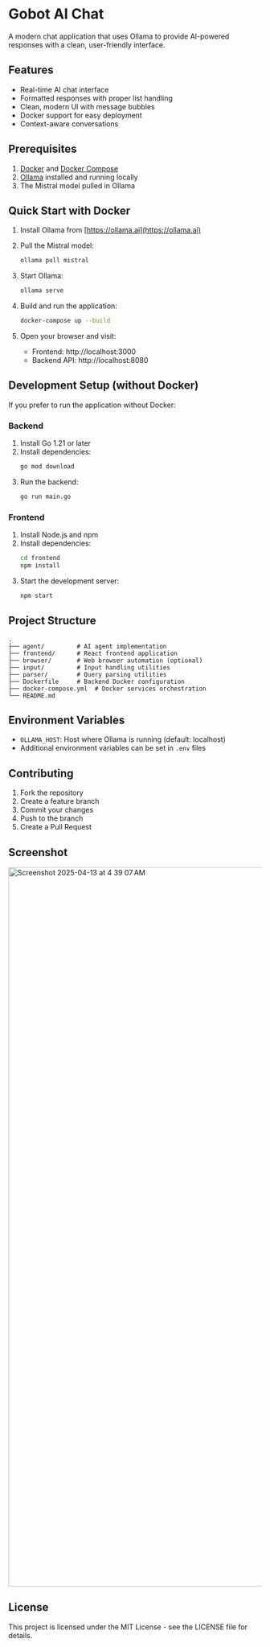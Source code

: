 # Gobot AI Chat

A modern chat application that uses Ollama to provide AI-powered responses with a clean, user-friendly interface.

## Features

- Real-time AI chat interface
- Formatted responses with proper list handling
- Clean, modern UI with message bubbles
- Docker support for easy deployment
- Context-aware conversations

## Prerequisites

1. [Docker](https://docs.docker.com/get-docker/) and [Docker Compose](https://docs.docker.com/compose/install/)
2. [Ollama](https://ollama.ai) installed and running locally
3. The Mistral model pulled in Ollama

## Quick Start with Docker

1. Install Ollama from [https://ollama.ai](https://ollama.ai)

2. Pull the Mistral model:
   ```bash
   ollama pull mistral
   ```

3. Start Ollama:
   ```bash
   ollama serve
   ```

4. Build and run the application:
   ```bash
   docker-compose up --build
   ```

5. Open your browser and visit:
   - Frontend: http://localhost:3000
   - Backend API: http://localhost:8080

## Development Setup (without Docker)

If you prefer to run the application without Docker:

### Backend

1. Install Go 1.21 or later
2. Install dependencies:
   ```bash
   go mod download
   ```
3. Run the backend:
   ```bash
   go run main.go
   ```

### Frontend

1. Install Node.js and npm
2. Install dependencies:
   ```bash
   cd frontend
   npm install
   ```
3. Start the development server:
   ```bash
   npm start
   ```

## Project Structure

```
.
├── agent/         # AI agent implementation
├── frontend/      # React frontend application
├── browser/       # Web browser automation (optional)
├── input/         # Input handling utilities
├── parser/        # Query parsing utilities
├── Dockerfile     # Backend Docker configuration
├── docker-compose.yml  # Docker services orchestration
└── README.md
```

## Environment Variables

- `OLLAMA_HOST`: Host where Ollama is running (default: localhost)
- Additional environment variables can be set in `.env` files

## Contributing

1. Fork the repository
2. Create a feature branch
3. Commit your changes
4. Push to the branch
5. Create a Pull Request

## Screenshot
<img width="1430" alt="Screenshot 2025-04-13 at 4 39 07 AM" src="https://github.com/user-attachments/assets/ad2da4df-c6a2-43d4-ad6f-80a881a44f09" />

## License

This project is licensed under the MIT License - see the LICENSE file for details. 
